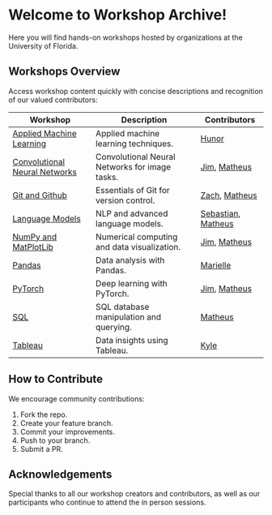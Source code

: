 # Welcome to Workshop Archive!
Here you will find hands-on workshops hosted by organizations at the University of Florida.

## Workshops Overview
Access workshop content quickly with concise descriptions and recognition of our valued contributors:

| Workshop | Description | Contributors |
|----------|-------------|--------------|
| [Applied Machine Learning](./Workshops/Applied_ML/) | Applied machine learning techniques. | [Hunor](https://github.com/umm-sure) |
| [Convolutional Neural Networks](./Workshops/CNNS/) | Convolutional Neural Networks for image tasks. | [Jim](https://github.com/yimothysu), [Matheus](https://github.com/matheusmaldaner) |
| [Git and Github](./Workshops/Git/) | Essentials of Git for version control. | [Zach](https://github.com/zhracho), [Matheus](https://github.com/matheusmaldaner) |
| [Language Models](./Workshops/LanguageModels/) | NLP and advanced language models. | [Sebastian](https://github.com/CakeCrusher), [Matheus](https://github.com/matheusmaldaner) |
| [NumPy and MatPlotLib](./Workshops/NumPy%20%26%20MatPlotLib/) | Numerical computing and data visualization. | [Jim](https://github.com/yimothysu), [Matheus](https://github.com/matheusmaldaner) |
| [Pandas](./Workshops/Pandas/) | Data analysis with Pandas. | [Marielle](https://github.com/marielledoenges) |
| [PyTorch](./Workshops/PyTorch/) | Deep learning with PyTorch. | [Jim](https://github.com/yimothysu), [Matheus](https://github.com/matheusmaldaner) |
| [SQL](./Workshops/SQL/) | SQL database manipulation and querying. | [Matheus](https://github.com/matheusmaldaner) |
| [Tableau](./Workshops/Tableau/) | Data insights using Tableau. | [Kyle](https://github.com/kylwein) |


## How to Contribute
We encourage community contributions:
1. Fork the repo.
2. Create your feature branch.
3. Commit your improvements.
4. Push to your branch.
5. Submit a PR.

## Acknowledgements
Special thanks to all our workshop creators and contributors, as well as our participants who continue to attend the in person sessions.
